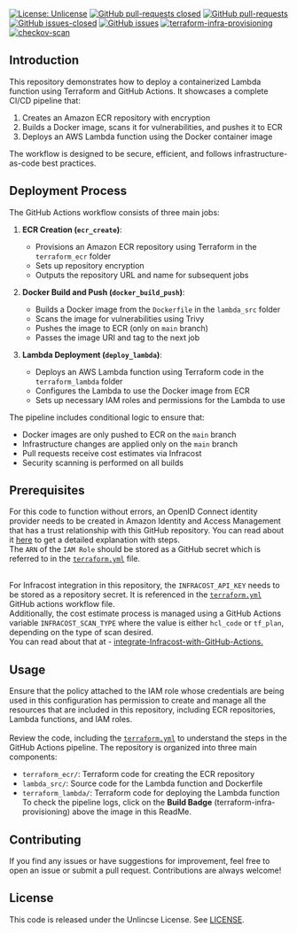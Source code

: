 [![License: Unlicense](https://img.shields.io/badge/license-Unlicense-white.svg)](https://choosealicense.com/licenses/unlicense/) [![GitHub pull-requests closed](https://img.shields.io/github/issues-pr-closed/kunduso/aws-lambda-docker-terraform)](https://github.com/kunduso/aws-lambda-docker-terraform/pulls?q=is%3Apr+is%3Aclosed) [![GitHub pull-requests](https://img.shields.io/github/issues-pr/kunduso/aws-lambda-docker-terraform)](https://GitHub.com/kunduso/aws-lambda-docker-terraform/pull/) 
[![GitHub issues-closed](https://img.shields.io/github/issues-closed/kunduso/aws-lambda-docker-terraform)](https://github.com/kunduso/aws-lambda-docker-terraform/issues?q=is%3Aissue+is%3Aclosed) [![GitHub issues](https://img.shields.io/github/issues/kunduso/aws-lambda-docker-terraform)](https://GitHub.com/kunduso/aws-lambda-docker-terraform/issues/) 
[![terraform-infra-provisioning](https://github.com/kunduso/aws-lambda-docker-terraform/actions/workflows/terraform.yml/badge.svg?branch=main)](https://github.com/kunduso/aws-lambda-docker-terraform/actions/workflows/terraform.yml) [![checkov-scan](https://github.com/kunduso/aws-lambda-docker-terraform/actions/workflows/code-scan.yml/badge.svg?branch=main)](https://github.com/kunduso/aws-lambda-docker-terraform/actions/workflows/code-scan.yml) 

## Introduction
This repository demonstrates how to deploy a containerized Lambda function using Terraform and GitHub Actions. It showcases a complete CI/CD pipeline that:

1. Creates an Amazon ECR repository with encryption
2. Builds a Docker image, scans it for vulnerabilities, and pushes it to ECR
3. Deploys an AWS Lambda function using the Docker container image

The workflow is designed to be secure, efficient, and follows infrastructure-as-code best practices.

## Deployment Process
The GitHub Actions workflow consists of three main jobs:

1. **ECR Creation (`ecr_create`)**: 
   - Provisions an Amazon ECR repository using Terraform in the `terraform_ecr` folder
   - Sets up repository encryption
   - Outputs the repository URL and name for subsequent jobs

2. **Docker Build and Push (`docker_build_push`)**:
   - Builds a Docker image from the `Dockerfile` in the `lambda_src` folder
   - Scans the image for vulnerabilities using Trivy
   - Pushes the image to ECR (only on `main` branch)
   - Passes the image URI and tag to the next job

3. **Lambda Deployment (`deploy_lambda`)**:
   - Deploys an AWS Lambda function using Terraform code in the `terraform_lambda` folder
   - Configures the Lambda to use the Docker image from ECR
   - Sets up necessary IAM roles and permissions for the Lambda to use

The pipeline includes conditional logic to ensure that:
- Docker images are only pushed to ECR on the `main` branch
- Infrastructure changes are applied only on the `main` branch
- Pull requests receive cost estimates via Infracost
- Security scanning is performed on all builds

## Prerequisites
For this code to function without errors, an OpenID Connect identity provider needs to be created in Amazon Identity and Access Management that has a trust relationship with this GitHub repository. You can read about it [here](https://skundunotes.com/2023/02/28/securely-integrate-aws-credentials-with-github-actions-using-openid-connect/) to get a detailed explanation with steps.
<br />The `ARN` of the `IAM Role` should be stored as a GitHub secret which is referred to in the [`terraform.yml`](./.github/workflows/terraform.yml) file.

<br />For Infracost integration in this repository, the `INFRACOST_API_KEY` needs to be stored as a repository secret. It is referenced in the [`terraform.yml`](./.github/workflows/terraform.yml) GitHub actions workflow file.
<br />Additionally, the cost estimate process is managed using a GitHub Actions variable `INFRACOST_SCAN_TYPE` where the value is either `hcl_code` or `tf_plan`, depending on the type of scan desired.
<br />You can read about that at - [integrate-Infracost-with-GitHub-Actions.](http://skundunotes.com/2023/07/17/estimate-aws-cloud-resource-cost-with-infracost-terraform-and-github-actions/)

## Usage
Ensure that the policy attached to the IAM role whose credentials are being used in this configuration has permission to create and manage all the resources that are included in this repository, including ECR repositories, Lambda functions, and IAM roles.
<br />
<br />Review the code, including the [`terraform.yml`](./.github/workflows/terraform.yml) to understand the steps in the GitHub Actions pipeline. The repository is organized into three main components:
- `terraform_ecr/`: Terraform code for creating the ECR repository
- `lambda_src/`: Source code for the Lambda function and Dockerfile
- `terraform_lambda/`: Terraform code for deploying the Lambda function
<br />To check the pipeline logs, click on the **Build Badge** (terraform-infra-provisioning) above the image in this ReadMe.

## Contributing
If you find any issues or have suggestions for improvement, feel free to open an issue or submit a pull request. Contributions are always welcome!

## License
This code is released under the Unlincse License. See [LICENSE](LICENSE).
